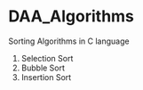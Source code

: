 # DAA_Algorithms

Sorting Algorithms in C language
1. Selection Sort
2. Bubble Sort
3. Insertion Sort
